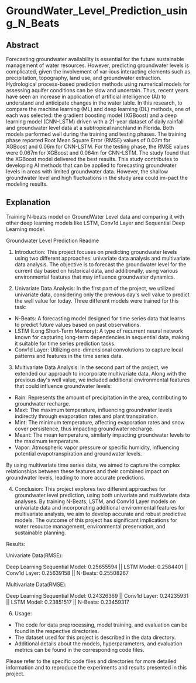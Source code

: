 # GroundWater_Level_Prediction_using_N_Beats

## Abstract
Forecasting groundwater availability is essential for the future sustainable management of water resources. However, predicting groundwater levels is complicated, given the involvement of var-ious interacting elements such as precipitation, topography, land use, and groundwater extraction. Hydrological process-based prediction methods using numerical models for assessing aquifer conditions can be slow and uncertain. Thus, recent years have seen an increase in application of artificial intelligence (AI) to understand and anticipate changes in the water table. In this research, to compare the machine learning (ML) and deep learning (DL) methods, one of each was selected: the gradient boosting model (XGBoost) and a deep learning model (CNN-LSTM) driven with a 21-year dataset of daily rainfall and groundwater level data at a subtropical ranchland in Florida. Both models performed well during the training and testing phases. The training phase reported Root Mean Square Error (RMSE) values of 0.03m for XGBoost and 0.06m for CNN-LSTM. For the testing phase, the RMSE values were 0.067m for XGBoost and 0.064m for CNN-LSTM. The study found that the XGBoost model delivered the best results. This study contributes to developing AI methods that can be applied to forecasting groundwater levels in areas with limited groundwater data. However, the shallow groundwater level and high fluctuations in the study area could im-pact the modeling results.

## Explanation
Training N-beats model on GroundWater Level data and comparing it with other deep learning models like LSTM, Conv1d Layer and Sequential Deep Learning model. 

Groundwater Level Prediction Readme

1. Introduction:
This project focuses on predicting groundwater levels using two different approaches: univariate data analysis and multivariate data analysis. The objective is to forecast the groundwater level for the current day based on historical data, and additionally, using various environmental features that may influence groundwater dynamics.

2. Univariate Data Analysis:
In the first part of the project, we utilized univariate data, considering only the previous day's well value to predict the well value for today. Three different models were trained for this task:

- N-Beats: A forecasting model designed for time series data that learns to predict future values based on past observations.
- LSTM (Long Short-Term Memory): A type of recurrent neural network known for capturing long-term dependencies in sequential data, making it suitable for time series prediction tasks.
- Conv1d Layer: Utilizing one-dimensional convolutions to capture local patterns and features in the time series data.

3. Multivariate Data Analysis:
In the second part of the project, we extended our approach to incorporate multivariate data. Along with the previous day's well value, we included additional environmental features that could influence groundwater levels:

- Rain: Represents the amount of precipitation in the area, contributing to groundwater recharge.
- Maxt: The maximum temperature, influencing groundwater levels indirectly through evaporation rates and plant transpiration.
- Mint: The minimum temperature, affecting evaporation rates and snow cover persistence, thus impacting groundwater recharge.
- Meant: The mean temperature, similarly impacting groundwater levels to the maximum temperature.
- Vapor: Atmospheric vapor pressure or specific humidity, influencing potential evapotranspiration and groundwater levels.

By using multivariate time series data, we aimed to capture the complex relationships between these features and their combined impact on groundwater levels, leading to more accurate predictions.

4. Conclusion:
This project explores two different approaches for groundwater level prediction, using both univariate and multivariate data analyses. By training N-Beats, LSTM, and Conv1d Layer models on univariate data and incorporating additional environmental features for multivariate analysis, we aim to develop accurate and robust predictive models. The outcome of this project has significant implications for water resource management, environmental preservation, and sustainable planning.

Results:

Univariate Data(RMSE):

Deep Learning Sequential Model: 0.25655594 ||  LSTM Model: 0.2584401 ||  Conv1d Layer: 0.25639158 ||  N-Beats: 0.25508267

Multivariate Data(RMSE):

Deep Learning Sequential Model: 0.24326369  || Conv1d Layer: 0.24235931  ||   LSTM Model: 0.23851517 ||  N-Beats: 0.23459317

6. Usage:
- The code for data preprocessing, model training, and evaluation can be found in the respective directories.
- The dataset used for this project is described in the data directory.
- Additional details about the models, hyperparameters, and evaluation metrics can be found in the corresponding code files.

Please refer to the specific code files and directories for more detailed information and to reproduce the experiments and results presented in this project.

